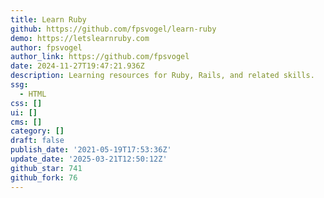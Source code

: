```yaml
---
title: Learn Ruby
github: https://github.com/fpsvogel/learn-ruby
demo: https://letslearnruby.com
author: fpsvogel
author_link: https://github.com/fpsvogel
date: 2024-11-27T19:47:21.936Z
description: Learning resources for Ruby, Rails, and related skills.
ssg:
  - HTML
css: []
ui: []
cms: []
category: []
draft: false
publish_date: '2021-05-19T17:53:36Z'
update_date: '2025-03-21T12:50:12Z'
github_star: 741
github_fork: 76
---
```

